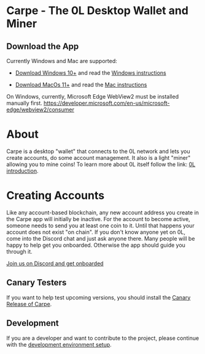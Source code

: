 # Carpe - The 0L Desktop Wallet and Miner

## Download the App

Currently Windows and Mac are supported:

- [Download Windows 10+](https://github.com/0LNetworkCommunity/carpe/releases/download/v1.0.0/carpe_1.0.0_x64_en-US.msi) and read the [Windows instructions](docs/start-carpe-windows.md)

- [Download MacOs 11+](https://github.com/0LNetworkCommunity/carpe/releases/download/v1.0.0/carpe_1.0.0_x64.dmg) and read the [Mac instructions](docs/start-carpe-mac.md)

On Windows, currently, Microsoft Edge WebView2 must be installed manually first.
https://developer.microsoft.com/en-us/microsoft-edge/webview2/consumer

# About

Carpe is a desktop "wallet" that connects to the 0L network and lets you create accounts, do some account management. It also is a light "miner" allowing you to mine coins! To learn more about 0L itself follow the link: [0L introduction](https://github.com/OLSF/libra#readme).

# Creating Accounts

Like any account-based blockchain, any new account address you create in the Carpe app will initially be inactive. For the account to become active, someone needs to send you at least one coin to it. Until that happens your account does not exist "on chain". If you don't know anyone yet on 0L, come into the Discord chat and just ask anyone there. Many people will be happy to help get you onboarded. Otherwise the app should guide you through it.

[Join us on Discord and get onboarded](https://discord.gg/AzCp63pggW)

## Canary Testers

If you want to help test upcoming versions, you should install the [Canary Release of Carpe](docs/canary-releases.md).

## Development

If you are a developer and want to contribute to the project, please continue with the [development environment setup](docs/devs/get-started.md).
